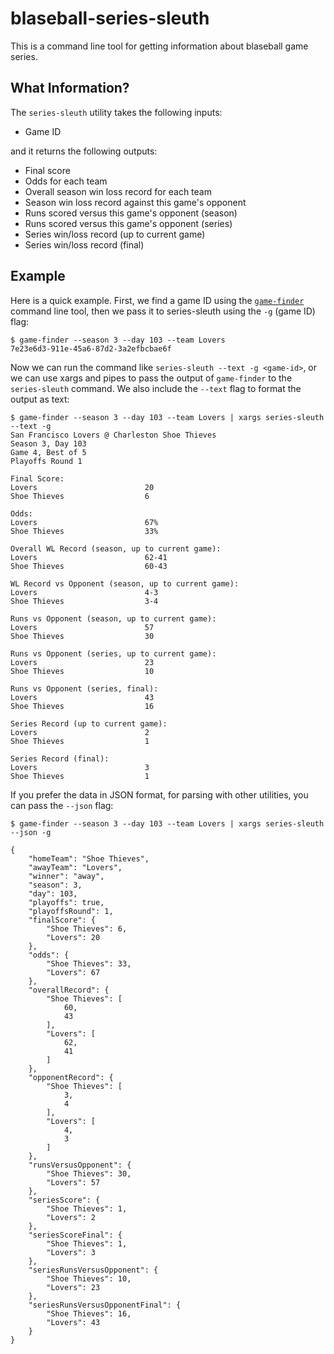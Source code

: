 # blaseball-series-sleuth

This is a command line tool for getting information about blaseball game series.

## What Information?

The `series-sleuth` utility takes the following inputs:

* Game ID

and it returns the following outputs:

* Final score
* Odds for each team
* Overall season win loss record for each team
* Season win loss record against this game's opponent
* Runs scored versus this game's opponent (season)
* Runs scored versus this game's opponent (series)
* Series win/loss record (up to current game)
* Series win/loss record (final)

## Example

Here is a quick example. First, we find a game ID using the
[`game-finder`](https://github.com/ch4zm/blaseball-game-finder)
command line tool, then we pass it to series-sleuth using the `-g`
(game ID) flag:

```text
$ game-finder --season 3 --day 103 --team Lovers
7e23e6d3-911e-45a6-87d2-3a2efbcbae6f
```

Now we can run the command like `series-sleuth --text -g <game-id>`, or we can
use xargs and pipes to pass the output of `game-finder` to the `series-sleuth`
command. We also include the `--text` flag to format the output as text:

```text
$ game-finder --season 3 --day 103 --team Lovers | xargs series-sleuth --text -g
San Francisco Lovers @ Charleston Shoe Thieves
Season 3, Day 103
Game 4, Best of 5
Playoffs Round 1

Final Score:
Lovers                        20
Shoe Thieves                  6

Odds:
Lovers                        67%
Shoe Thieves                  33%

Overall WL Record (season, up to current game):
Lovers                        62-41
Shoe Thieves                  60-43

WL Record vs Opponent (season, up to current game):
Lovers                        4-3
Shoe Thieves                  3-4

Runs vs Opponent (season, up to current game):
Lovers                        57
Shoe Thieves                  30

Runs vs Opponent (series, up to current game):
Lovers                        23
Shoe Thieves                  10

Runs vs Opponent (series, final):
Lovers                        43
Shoe Thieves                  16

Series Record (up to current game):
Lovers                        2
Shoe Thieves                  1

Series Record (final):
Lovers                        3
Shoe Thieves                  1
```

If you prefer the data in JSON format, for parsing with other
utilities, you can pass the `--json` flag:

```text
$ game-finder --season 3 --day 103 --team Lovers | xargs series-sleuth --json -g

{
    "homeTeam": "Shoe Thieves",
    "awayTeam": "Lovers",
    "winner": "away",
    "season": 3,
    "day": 103,
    "playoffs": true,
    "playoffsRound": 1,
    "finalScore": {
        "Shoe Thieves": 6,
        "Lovers": 20
    },
    "odds": {
        "Shoe Thieves": 33,
        "Lovers": 67
    },
    "overallRecord": {
        "Shoe Thieves": [
            60,
            43
        ],
        "Lovers": [
            62,
            41
        ]
    },
    "opponentRecord": {
        "Shoe Thieves": [
            3,
            4
        ],
        "Lovers": [
            4,
            3
        ]
    },
    "runsVersusOpponent": {
        "Shoe Thieves": 30,
        "Lovers": 57
    },
    "seriesScore": {
        "Shoe Thieves": 1,
        "Lovers": 2
    },
    "seriesScoreFinal": {
        "Shoe Thieves": 1,
        "Lovers": 3
    },
    "seriesRunsVersusOpponent": {
        "Shoe Thieves": 10,
        "Lovers": 23
    },
    "seriesRunsVersusOpponentFinal": {
        "Shoe Thieves": 16,
        "Lovers": 43
    }
}
```


